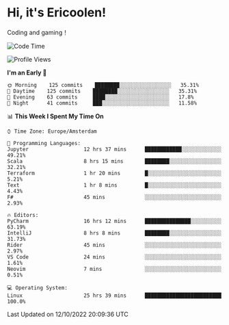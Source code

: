 # Hi, it's Ericoolen!
Coding and gaming！

<!--START_SECTION:waka-->
![Code Time](http://img.shields.io/badge/Code%20Time-445%20hrs%2029%20mins-blue)

![Profile Views](http://img.shields.io/badge/Profile%20Views-2-blue)

**I'm an Early 🐤** 

```text
🌞 Morning    125 commits    ████████░░░░░░░░░░░░░░░░░   35.31% 
🌆 Daytime    125 commits    ████████░░░░░░░░░░░░░░░░░   35.31% 
🌃 Evening    63 commits     ████░░░░░░░░░░░░░░░░░░░░░   17.8% 
🌙 Night      41 commits     ███░░░░░░░░░░░░░░░░░░░░░░   11.58%

```


📊 **This Week I Spent My Time On** 

```text
⌚︎ Time Zone: Europe/Amsterdam

💬 Programming Languages: 
Jupyter                  12 hrs 37 mins      ████████████░░░░░░░░░░░░░   49.21% 
Scala                    8 hrs 15 mins       ████████░░░░░░░░░░░░░░░░░   32.21% 
Terraform                1 hr 20 mins        █░░░░░░░░░░░░░░░░░░░░░░░░   5.21% 
Text                     1 hr 8 mins         █░░░░░░░░░░░░░░░░░░░░░░░░   4.43% 
F#                       45 mins             ░░░░░░░░░░░░░░░░░░░░░░░░░   2.93%

🔥 Editors: 
PyCharm                  16 hrs 12 mins      ███████████████░░░░░░░░░░   63.19% 
IntelliJ                 8 hrs 8 mins        ████████░░░░░░░░░░░░░░░░░   31.73% 
Rider                    45 mins             ░░░░░░░░░░░░░░░░░░░░░░░░░   2.97% 
VS Code                  24 mins             ░░░░░░░░░░░░░░░░░░░░░░░░░   1.61% 
Neovim                   7 mins              ░░░░░░░░░░░░░░░░░░░░░░░░░   0.51%

💻 Operating System: 
Linux                    25 hrs 39 mins      █████████████████████████   100.0%

```


 Last Updated on 12/10/2022 20:09:36 UTC
<!--END_SECTION:waka-->

